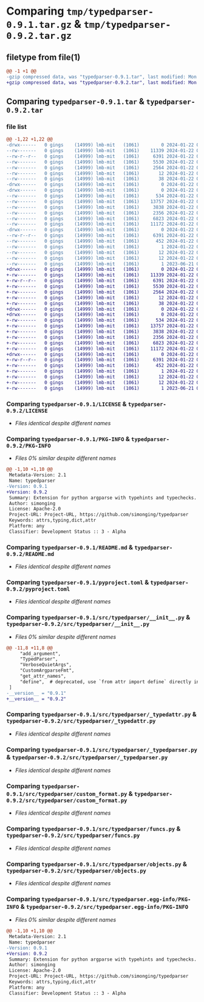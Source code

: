 # Comparing `tmp/typedparser-0.9.1.tar.gz` & `tmp/typedparser-0.9.2.tar.gz`

## filetype from file(1)

```diff
@@ -1 +1 @@
-gzip compressed data, was "typedparser-0.9.1.tar", last modified: Mon Jan 22 09:10:53 2024, max compression
+gzip compressed data, was "typedparser-0.9.2.tar", last modified: Mon Jan 22 09:22:39 2024, max compression
```

## Comparing `typedparser-0.9.1.tar` & `typedparser-0.9.2.tar`

### file list

```diff
@@ -1,22 +1,22 @@
-drwx------   0 gings    (14999) lmb-mit   (1061)        0 2024-01-22 09:10:53.777115 typedparser-0.9.1/
--rw-------   0 gings    (14999) lmb-mit   (1061)    11339 2024-01-22 09:09:15.000000 typedparser-0.9.1/LICENSE
--rw-r--r--   0 gings    (14999) lmb-mit   (1061)     6391 2024-01-22 09:10:53.773115 typedparser-0.9.1/PKG-INFO
--rw-------   0 gings    (14999) lmb-mit   (1061)     5530 2024-01-22 09:10:44.000000 typedparser-0.9.1/README.md
--rw-------   0 gings    (14999) lmb-mit   (1061)     2564 2024-01-22 09:09:15.000000 typedparser-0.9.1/pyproject.toml
--rw-------   0 gings    (14999) lmb-mit   (1061)       12 2024-01-22 09:10:44.000000 typedparser-0.9.1/requirements.txt
--rw-------   0 gings    (14999) lmb-mit   (1061)       38 2024-01-22 09:10:53.777115 typedparser-0.9.1/setup.cfg
-drwx------   0 gings    (14999) lmb-mit   (1061)        0 2024-01-22 09:10:53.709113 typedparser-0.9.1/src/
-drwx------   0 gings    (14999) lmb-mit   (1061)        0 2024-01-22 09:10:53.733114 typedparser-0.9.1/src/typedparser/
--rw-------   0 gings    (14999) lmb-mit   (1061)      534 2024-01-22 09:10:44.000000 typedparser-0.9.1/src/typedparser/__init__.py
--rw-------   0 gings    (14999) lmb-mit   (1061)    13757 2024-01-22 09:10:44.000000 typedparser-0.9.1/src/typedparser/_typedattr.py
--rw-------   0 gings    (14999) lmb-mit   (1061)     3838 2024-01-22 09:10:44.000000 typedparser-0.9.1/src/typedparser/_typedparser.py
--rw-------   0 gings    (14999) lmb-mit   (1061)     2356 2024-01-22 09:10:44.000000 typedparser-0.9.1/src/typedparser/custom_format.py
--rw-------   0 gings    (14999) lmb-mit   (1061)     6823 2024-01-22 09:10:44.000000 typedparser-0.9.1/src/typedparser/funcs.py
--rw-------   0 gings    (14999) lmb-mit   (1061)    11172 2024-01-22 09:10:44.000000 typedparser-0.9.1/src/typedparser/objects.py
-drwx------   0 gings    (14999) lmb-mit   (1061)        0 2024-01-22 09:10:53.769115 typedparser-0.9.1/src/typedparser.egg-info/
--rw-r--r--   0 gings    (14999) lmb-mit   (1061)     6391 2024-01-22 09:10:53.000000 typedparser-0.9.1/src/typedparser.egg-info/PKG-INFO
--rw-------   0 gings    (14999) lmb-mit   (1061)      452 2024-01-22 09:10:53.000000 typedparser-0.9.1/src/typedparser.egg-info/SOURCES.txt
--rw-------   0 gings    (14999) lmb-mit   (1061)        1 2024-01-22 09:10:53.000000 typedparser-0.9.1/src/typedparser.egg-info/dependency_links.txt
--rw-------   0 gings    (14999) lmb-mit   (1061)       12 2024-01-22 09:10:53.000000 typedparser-0.9.1/src/typedparser.egg-info/requires.txt
--rw-------   0 gings    (14999) lmb-mit   (1061)       12 2024-01-22 09:10:53.000000 typedparser-0.9.1/src/typedparser.egg-info/top_level.txt
--rw-------   0 gings    (14999) lmb-mit   (1061)        1 2023-06-21 09:37:17.000000 typedparser-0.9.1/src/typedparser.egg-info/zip-safe
+drwx------   0 gings    (14999) lmb-mit   (1061)        0 2024-01-22 09:22:39.396626 typedparser-0.9.2/
+-rw-------   0 gings    (14999) lmb-mit   (1061)    11339 2024-01-22 09:09:15.000000 typedparser-0.9.2/LICENSE
+-rw-r--r--   0 gings    (14999) lmb-mit   (1061)     6391 2024-01-22 09:22:39.392626 typedparser-0.9.2/PKG-INFO
+-rw-------   0 gings    (14999) lmb-mit   (1061)     5530 2024-01-22 09:22:30.000000 typedparser-0.9.2/README.md
+-rw-------   0 gings    (14999) lmb-mit   (1061)     2564 2024-01-22 09:09:15.000000 typedparser-0.9.2/pyproject.toml
+-rw-------   0 gings    (14999) lmb-mit   (1061)       12 2024-01-22 09:22:30.000000 typedparser-0.9.2/requirements.txt
+-rw-------   0 gings    (14999) lmb-mit   (1061)       38 2024-01-22 09:22:39.396626 typedparser-0.9.2/setup.cfg
+drwx------   0 gings    (14999) lmb-mit   (1061)        0 2024-01-22 09:22:39.348625 typedparser-0.9.2/src/
+drwx------   0 gings    (14999) lmb-mit   (1061)        0 2024-01-22 09:22:39.368625 typedparser-0.9.2/src/typedparser/
+-rw-------   0 gings    (14999) lmb-mit   (1061)      534 2024-01-22 09:22:30.000000 typedparser-0.9.2/src/typedparser/__init__.py
+-rw-------   0 gings    (14999) lmb-mit   (1061)    13757 2024-01-22 09:22:30.000000 typedparser-0.9.2/src/typedparser/_typedattr.py
+-rw-------   0 gings    (14999) lmb-mit   (1061)     3838 2024-01-22 09:22:30.000000 typedparser-0.9.2/src/typedparser/_typedparser.py
+-rw-------   0 gings    (14999) lmb-mit   (1061)     2356 2024-01-22 09:22:30.000000 typedparser-0.9.2/src/typedparser/custom_format.py
+-rw-------   0 gings    (14999) lmb-mit   (1061)     6823 2024-01-22 09:22:30.000000 typedparser-0.9.2/src/typedparser/funcs.py
+-rw-------   0 gings    (14999) lmb-mit   (1061)    11172 2024-01-22 09:22:30.000000 typedparser-0.9.2/src/typedparser/objects.py
+drwx------   0 gings    (14999) lmb-mit   (1061)        0 2024-01-22 09:22:39.392626 typedparser-0.9.2/src/typedparser.egg-info/
+-rw-r--r--   0 gings    (14999) lmb-mit   (1061)     6391 2024-01-22 09:22:39.000000 typedparser-0.9.2/src/typedparser.egg-info/PKG-INFO
+-rw-------   0 gings    (14999) lmb-mit   (1061)      452 2024-01-22 09:22:39.000000 typedparser-0.9.2/src/typedparser.egg-info/SOURCES.txt
+-rw-------   0 gings    (14999) lmb-mit   (1061)        1 2024-01-22 09:22:39.000000 typedparser-0.9.2/src/typedparser.egg-info/dependency_links.txt
+-rw-------   0 gings    (14999) lmb-mit   (1061)       12 2024-01-22 09:22:39.000000 typedparser-0.9.2/src/typedparser.egg-info/requires.txt
+-rw-------   0 gings    (14999) lmb-mit   (1061)       12 2024-01-22 09:22:39.000000 typedparser-0.9.2/src/typedparser.egg-info/top_level.txt
+-rw-------   0 gings    (14999) lmb-mit   (1061)        1 2023-06-21 09:37:17.000000 typedparser-0.9.2/src/typedparser.egg-info/zip-safe
```

### Comparing `typedparser-0.9.1/LICENSE` & `typedparser-0.9.2/LICENSE`

 * *Files identical despite different names*

### Comparing `typedparser-0.9.1/PKG-INFO` & `typedparser-0.9.2/PKG-INFO`

 * *Files 0% similar despite different names*

```diff
@@ -1,10 +1,10 @@
 Metadata-Version: 2.1
 Name: typedparser
-Version: 0.9.1
+Version: 0.9.2
 Summary: Extension for python argparse with typehints and typechecks.
 Author: simonging
 License: Apache-2.0
 Project-URL: Project-URL, https://github.com/simonging/typedparser
 Keywords: attrs,typing,dict,attr
 Platform: any
 Classifier: Development Status :: 3 - Alpha
```

### Comparing `typedparser-0.9.1/README.md` & `typedparser-0.9.2/README.md`

 * *Files identical despite different names*

### Comparing `typedparser-0.9.1/pyproject.toml` & `typedparser-0.9.2/pyproject.toml`

 * *Files identical despite different names*

### Comparing `typedparser-0.9.1/src/typedparser/__init__.py` & `typedparser-0.9.2/src/typedparser/__init__.py`

 * *Files 0% similar despite different names*

```diff
@@ -11,8 +11,8 @@
     "add_argument",
     "TypedParser",
     "VerboseQuietArgs",
     "CustomArgparseFmt",
     "get_attr_names",
     "define",  # deprecated, use `from attr import define` directly instead
 ]
-__version__ = "0.9.1"
+__version__ = "0.9.2"
```

### Comparing `typedparser-0.9.1/src/typedparser/_typedattr.py` & `typedparser-0.9.2/src/typedparser/_typedattr.py`

 * *Files identical despite different names*

### Comparing `typedparser-0.9.1/src/typedparser/_typedparser.py` & `typedparser-0.9.2/src/typedparser/_typedparser.py`

 * *Files identical despite different names*

### Comparing `typedparser-0.9.1/src/typedparser/custom_format.py` & `typedparser-0.9.2/src/typedparser/custom_format.py`

 * *Files identical despite different names*

### Comparing `typedparser-0.9.1/src/typedparser/funcs.py` & `typedparser-0.9.2/src/typedparser/funcs.py`

 * *Files identical despite different names*

### Comparing `typedparser-0.9.1/src/typedparser/objects.py` & `typedparser-0.9.2/src/typedparser/objects.py`

 * *Files identical despite different names*

### Comparing `typedparser-0.9.1/src/typedparser.egg-info/PKG-INFO` & `typedparser-0.9.2/src/typedparser.egg-info/PKG-INFO`

 * *Files 0% similar despite different names*

```diff
@@ -1,10 +1,10 @@
 Metadata-Version: 2.1
 Name: typedparser
-Version: 0.9.1
+Version: 0.9.2
 Summary: Extension for python argparse with typehints and typechecks.
 Author: simonging
 License: Apache-2.0
 Project-URL: Project-URL, https://github.com/simonging/typedparser
 Keywords: attrs,typing,dict,attr
 Platform: any
 Classifier: Development Status :: 3 - Alpha
```

